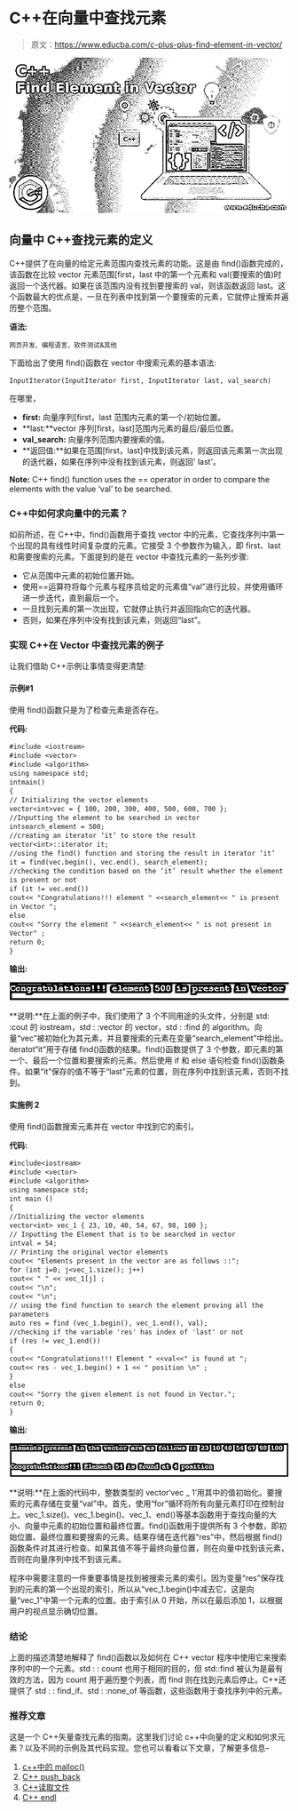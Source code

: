 # C++在向量中查找元素

> 原文：<https://www.educba.com/c-plus-plus-find-element-in-vector/>

![C++ Find Element in Vector](img/5a1629981f5c0ec15f5124b730f7a8a9.png)



## 向量中 C++查找元素的定义

C++提供了在向量的给定元素范围内查找元素的功能。这是由 find()函数完成的，该函数在比较 vector 元素范围[first，last 中的第一个元素和 val(要搜索的值)时返回一个迭代器。如果在该范围内没有找到要搜索的 val，则该函数返回 last。这个函数最大的优点是，一旦在列表中找到第一个要搜索的元素，它就停止搜索并遍历整个范围。

**语法:**

<small>网页开发、编程语言、软件测试&其他</small>

下面给出了使用 find()函数在 vector 中搜索元素的基本语法:

```
InputIterator(InputIterator first, InputIterator last, val_search)
```

在哪里，

*   **first:** 向量序列[first，last 范围内元素的第一个/初始位置。
*   **last:**vector 序列[first，last]范围内元素的最后/最后位置。
*   **val_search:** 向量序列范围内要搜索的值。
*   **返回值:**如果在范围[first，last]中找到该元素，则返回该元素第一次出现的迭代器，如果在序列中没有找到该元素，则返回' last'。

**Note:** C++ find() function uses the == operator in order to compare the elements with the value ‘val’ to be searched.

### C++中如何求向量中的元素？

如前所述，在 C++中，find()函数用于查找 vector 中的元素，它查找序列中第一个出现的具有线性时间复杂度的元素。它接受 3 个参数作为输入，即 first、last 和需要搜索的元素。下面提到的是在 vector 中查找元素的一系列步骤:

*   它从范围中元素的初始位置开始。
*   使用==运算符将每个元素与程序员给定的元素值“val”进行比较，并使用循环进一步迭代，直到最后一个。
*   一旦找到元素的第一次出现，它就停止执行并返回指向它的迭代器。
*   否则，如果在序列中没有找到该元素，则返回“last”。

### 实现 C++在 Vector 中查找元素的例子

让我们借助 C++示例让事情变得更清楚:

#### 示例#1

使用 find()函数只是为了检查元素是否存在。

**代码:**

```
#include <iostream>
#include <vector>
#include <algorithm>
using namespace std;
intmain()
{
// Initializing the vector elements
vector<int>vec = { 100, 200, 300, 400, 500, 600, 700 };
//Inputting the element to be searched in vector
intsearch_element = 500;
//creating an iterator ‘it’ to store the result
vector<int>::iterator it;
//using the find() function and storing the result in iterator ‘it’
it = find(vec.begin(), vec.end(), search_element);
//checking the condition based on the ‘it’ result whether the element is present or not
if (it != vec.end())
cout<< "Congratulations!!! element " <<search_element<< " is present in Vector ";
else
cout<< "Sorry the element " <<search_element<< " is not present in Vector" ;
return 0;
}
```

**输出:**

![C++ Find Element in Vector-1.1](img/0cabd6f8e3a64b693471d7deebac9a27.png)



**说明:**在上面的例子中，我们使用了 3 个不同用途的头文件，分别是 std: :cout 的 iostream，std : :vector 的 vector，std : :find 的 algorithm。向量“vec”被初始化为其元素，并且要搜索的元素在变量“search_element”中给出。iteratot“it”用于存储 find()函数的结果。find()函数提供了 3 个参数，即元素的第一个、最后一个位置和要搜索的元素。然后使用 if 和 else 语句检查 find()函数条件。如果“it”保存的值不等于“last”元素的位置，则在序列中找到该元素，否则不找到。

#### 实施例 2

使用 find()函数搜索元素并在 vector 中找到它的索引。

**代码:**

```
#include<iostream>
#include <vector>
#include <algorithm>
using namespace std;
int main ()
{
//Initializing the vector elements
vector<int> vec_1 { 23, 10, 40, 54, 67, 98, 100 };
// Inputting the Element that is to be searched in vector
intval = 54;
// Printing the original vector elements
cout<< "Elements present in the vector are as follows ::";
for (int j=0; j<vec_1.size(); j++)
cout<< " " << vec_1[j] ;
cout<< "\n";
cout<< "\n";
// using the find function to search the element proving all the parameters
auto res = find (vec_1.begin(), vec_1.end(), val);
//checking if the variable 'res' has index of 'last' or not
if (res != vec_1.end())
{
cout<< "Congratulations!!! Element " <<val<<" is found at ";
cout<< res - vec_1.begin() + 1 << " position \n" ;
}
else
cout<< "Sorry the given element is not found in Vector.";
return 0;
}
```

**输出:**

![C++ Find Element in Vector-1.2](img/357c9693485eb8cdd256951e84ee7227.png)



**说明:**在上面的代码中，整数类型的 vector‘vec _ 1’用其中的值初始化。要搜索的元素存储在变量“val”中。首先，使用“for”循环将所有向量元素打印在控制台上。vec_1.size()、vec_1.begin()、vec_1、end()等基本函数用于查找向量的大小、向量中元素的初始位置和最终位置。find()函数用于提供所有 3 个参数，即初始位置、最终位置和要搜索的元素。结果存储在迭代器“res”中，然后根据 find()函数条件对其进行检查。如果其值不等于最终向量位置，则在向量中找到该元素，否则在向量序列中找不到该元素。

程序中需要注意的一件重要事情是找到被搜索元素的索引。因为变量“res”保存找到的元素的第一个出现的索引，所以从“vec_1.begin()中减去它，这是向量“vec_1”中第一个元素的位置。由于索引从 0 开始，所以在最后添加 1，以根据用户的视点显示确切位置。

### 结论

上面的描述清楚地解释了 find()函数以及如何在 C++ vector 程序中使用它来搜索序列中的一个元素。std : : count 也用于相同的目的，但 std::find 被认为是最有效的方法，因为 count 用于遍历整个列表，而 find 则在找到元素后停止。C++还提供了 std : : find_if、std : :none_of 等函数，这些函数用于查找序列中的元素。

### 推荐文章

这是一个 C++矢量查找元素的指南。这里我们讨论 c++中向量的定义和如何求元素？以及不同的示例及其代码实现。您也可以看看以下文章，了解更多信息–

1.  [c++中的 malloc()](https://www.educba.com/malloc-in-c-plus-plus/)
2.  [C++ push_back](https://www.educba.com/c-plus-plus-push_back/)
3.  [C++读取文件](https://www.educba.com/c-plus-plus-read-file/)
4.  [C++ endl](https://www.educba.com/c-plus-plus-endl/)





